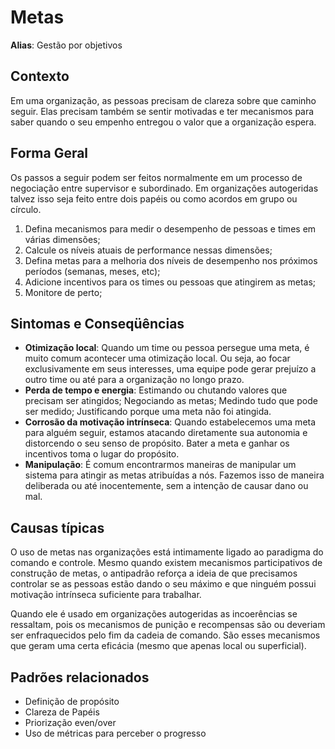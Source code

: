 # Metas

**Alias**: Gestão por objetivos

## Contexto

Em uma organização, as pessoas precisam de clareza sobre que caminho seguir. Elas precisam também se sentir motivadas e ter mecanismos para saber quando o seu empenho entregou o valor que a organização espera.

## Forma Geral

Os passos a seguir podem ser feitos normalmente em um processo de negociação entre supervisor e subordinado. Em organizações autogeridas talvez isso seja feito entre dois papéis ou como acordos em grupo ou círculo.

1. Defina mecanismos para medir o desempenho de pessoas e times em várias dimensões;
2. Calcule os níveis atuais de performance nessas dimensões;
3. Defina metas para a melhoria dos níveis de desempenho nos próximos períodos \(semanas, meses, etc\);
4. Adicione incentivos para os times ou pessoas que atingirem as metas;
5. Monitore de perto;

## Sintomas e Conseqüências

* **Otimização local**: Quando um time ou pessoa persegue uma meta, é muito comum acontecer uma otimização local. Ou seja, ao focar exclusivamente em seus interesses, uma equipe pode gerar prejuízo a outro time ou até para a organização no longo prazo.
* **Perda de tempo e energia**: Estimando ou chutando valores que precisam ser atingidos; Negociando as metas; Medindo tudo que pode ser medido; Justificando porque uma meta não foi atingida.
* **Corrosão da motivação intrínseca**: Quando estabelecemos uma meta para alguém seguir, estamos atacando diretamente sua autonomia e distorcendo o seu senso de propósito. Bater a meta e ganhar os incentivos toma o lugar do propósito.
* **Manipulação**: É comum encontrarmos maneiras de manipular um sistema para atingir as metas atribuídas a nós. Fazemos isso de maneira deliberada ou até inocentemente, sem a intenção de causar dano ou mal.

## Causas típicas

O uso de metas nas organizações está intimamente ligado ao paradigma do comando e controle. Mesmo quando existem mecanismos participativos de construção de metas, o antipadrão reforça a ideia de que precisamos controlar se as pessoas estão dando o seu máximo e que ninguém possui motivação intrínseca suficiente para trabalhar.

Quando ele é usado em organizações autogeridas as incoerências se ressaltam, pois os mecanismos de punição e recompensas são ou deveriam ser enfraquecidos pelo fim da cadeia de comando. São esses mecanismos que geram uma certa eficácia \(mesmo que apenas local ou superficial\).

## Padrões relacionados

* Definição de propósito
* Clareza de Papéis
* Priorização even/over
* Uso de métricas para perceber o progresso

